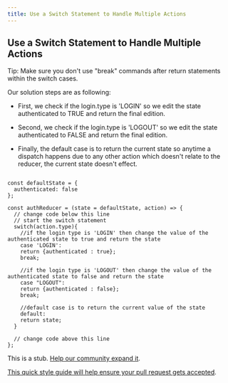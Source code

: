 ```yaml
---
title: Use a Switch Statement to Handle Multiple Actions
---
```

## Use a Switch Statement to Handle Multiple Actions

Tip: Make sure you don't use "break" commands after return statements within the switch cases.

Our solution steps are as following:

* First, we check if the login.type is 'LOGIN' so we edit the state authenticated to TRUE and return the final edition. 

* Second, we check if the login.type is 'LOGOUT' so we edit the state authenticated to FALSE and return the final edition.

* Finally, the default case is to return the current state so anytime a dispatch happens due to any other action which doesn't relate to the reducer, the current state doesn't effect. 


```

const defaultState = {
  authenticated: false
};

const authReducer = (state = defaultState, action) => {
  // change code below this line
  // start the switch statement 
  switch(action.type){
    //if the login type is 'LOGIN' then change the value of the authenticated state to true and return the state 
    case 'LOGIN':
    return {authenticated : true};
    break;

    //if the login type is 'LOGOUT' then change the value of the authenticated state to false and return the state 
    case "LOGOUT":
    return {authenticated : false};
    break;

    //default case is to return the current value of the state
    default:
    return state;
  }

  // change code above this line
};

```

This is a stub. <a href='https://github.com/freecodecamp/guides/tree/master/src/pages/certifications/front-end-libraries/redux/use-a-switch-statement-to-handle-multiple-actions/index.md' target='_blank' rel='nofollow'>Help our community expand it</a>.

<a href='https://github.com/freecodecamp/guides/blob/master/README.md' target='_blank' rel='nofollow'>This quick style guide will help ensure your pull request gets accepted</a>.

<!-- The article goes here, in GitHub-flavored Markdown. Feel free to add YouTube videos, images, and CodePen/JSBin embeds  -->
